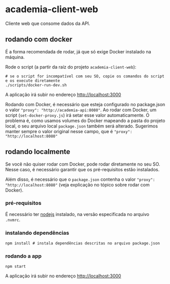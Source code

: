 # academia-client-web

Cliente web que consome dados da API.


## rodando com docker

É a forma recomendada de rodar, já que só exige Docker instalado na máquina.

Rode o script (a partir da raíz do projeto `academia-client-web`):

```
# se o script for incompatível com seu SO, copie os comandos do script e os execute diretamente
./scripts/docker-run-dev.sh
```

A aplicação irá subir no endereço [http://localhost:3000]()

Rodando com Docker, é necessário que esteja configurado no package.json o valor `"proxy": "http://academia-api:8080"`. Ao rodar com Docker, um script (`set-docker-proxy.js`) irá setar esse valor automaticamente. O problema é, como usamos volumes do Docker mapeando a pasta do projeto local, o seu arquivo local `package.json` também será alterado. Sugerimos manter sempre o valor original nesse campo, que é `"proxy": "http://localhost:8080"`


## rodando localmente

Se você não quiser rodar com Docker, pode rodar diretamente no seu SO. Nesse caso, é necessário garantir que  os pré-requisitos estão instalados.

Além disso, é necessário que o `package.json` contenha o valor `"proxy": "http://localhost:8080"` (veja explicação no tópico sobre rodar com Docker).

### pré-requisitos

É necessário ter [nodejs](https://nodejs.org/en/) instalado, na versão especificada no arquivo `.nvmrc`.

### instalando dependências

```
npm install # instala dependências descritas no arquivo package.json
```

### rodando a app

```
npm start
```

A aplicação irá subir no endereço [http://localhost:3000]()
